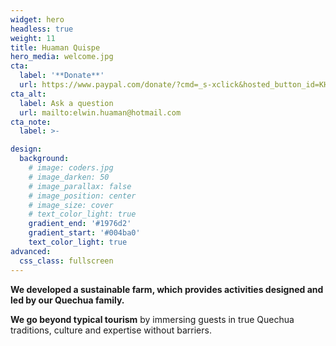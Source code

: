 ```yaml
---
widget: hero
headless: true
weight: 11
title: Huaman Quispe
hero_media: welcome.jpg
cta:
  label: '**Donate**'
  url: https://www.paypal.com/donate/?cmd=_s-xclick&hosted_button_id=KHPEQU9LS9CGW&source=url
cta_alt:
  label: Ask a question
  url: mailto:elwin.huaman@hotmail.com
cta_note:
  label: >- 

design:
  background:
    # image: coders.jpg
    # image_darken: 50
    # image_parallax: false
    # image_position: center
    # image_size: cover
    # text_color_light: true
    gradient_end: '#1976d2'
    gradient_start: '#004ba0'
    text_color_light: true
advanced:
  css_class: fullscreen
---
```


**We developed a sustainable farm, which provides activities designed and led by our Quechua family.**

**We go beyond typical tourism** by immersing guests in true Quechua traditions, culture and expertise without barriers.

